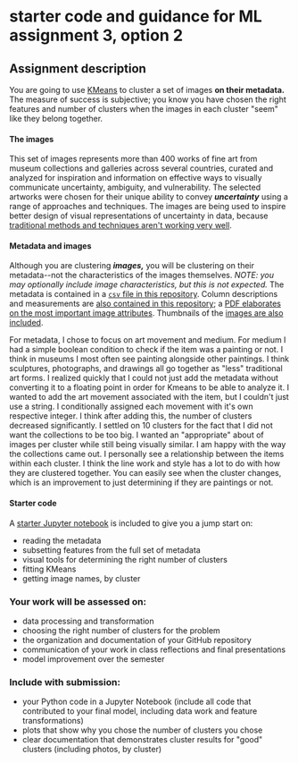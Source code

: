 # starter code and guidance for ML assignment 3, option 2

## Assignment description 

You are going to use [KMeans](http://scikit-learn.org/stable/modules/generated/sklearn.cluster.KMeans.html) to cluster a set of images **on their metadata.** The measure of success is subjective; you know you have chosen the right features and number of clusters when the images in each cluster "seem" like they belong together. 

#### The images

This set of images represents more than 400 works of fine art from museum collections and galleries across several countries, curated and analyzed for inspiration and information on effective ways to visually communicate uncertainty, ambiguity, and vulnerability. The selected artworks were chosen for their unique ability to convey ***uncertainty*** using a range of approaches and techniques. The images are being used to inspire better design of visual representations of uncertainty in data, because [traditional methods and techniques aren't working very well](https://hbr.org/2016/11/why-its-so-hard-for-us-to-visualize-uncertainty).  

#### Metadata and images

Although you are clustering ***images,*** you will be clustering on their metadata--not the characteristics of the images themselves. *NOTE: you may optionally include image characteristics, but this is not expected.* The metadata is contained in a [`csv` file in this repository](https://github.com/visualizedata/ml/blob/master/final_assignment_3/option_2/cluster_images.csv). Column descriptions and measurements are [also contained in this repository](https://github.com/visualizedata/ml/blob/master/final_assignment_3/option_2/contents-of-cluster_images.csv); a [PDF elaborates on the most important image attributes](https://github.com/visualizedata/ml/blob/master/final_assignment_3/option_2/ML%20bertin%20visual%20variables%20definitions.pdf). Thumbnails of the [images are also included](https://github.com/visualizedata/ml/blob/master/final_assignment_3/option_2/img_small). 

For metadata, I chose to focus on art movement and medium. For medium I had a simple boolean condition to check if the item was a painting or not. I think in museums I most often see painting alongside other paintings. I think sculptures, photographs, and drawings all go together as "less" traditional art forms. 
I realized quickly that I could not just add the metadata without converting it to a floating point in order for Kmeans to be able to analyze it. I wanted to add the art movement associated with the item, but I couldn't just use a string. I conditionally assigned each movement with it's own respective integer. I think after adding this, the number of clusters decreased significantly.
I settled on 10 clusters for the fact that I did not want the collections to be too big. I wanted an "appropriate" about of images per cluster while still being visually similar.
I am happy with the way the collections came out. I personally see a relationship between the items within each cluster. I think the line work and style has a lot to do with how they are clustered together. You can easily see when the cluster changes, which is an improvement to just determining if they are paintings or not.

#### Starter code

A [starter Jupyter notebook](https://github.com/visualizedata/ml/blob/master/final_assignment_3/option_2/cluster_starter.ipynb) is included to give you a jump start on:  

* reading the metadata  
* subsetting features from the full set of metadata  
* visual tools for determining the right number of clusters  
* fitting KMeans  
* getting image names, by cluster

### Your work will be assessed on: 

* data processing and transformation  
* choosing the right number of clusters for the problem  
* the organization and documentation of your GitHub repository  
* communication of your work in class reflections and final presentations  
* model improvement over the semester

### Include with submission: 

* your Python code in a Jupyter Notebook (include all code that contributed to your final model, including data work and feature transformations)  
* plots that show why you chose the number of clusters you chose  
* clear documentation that demonstrates cluster results for "good" clusters (including photos, by cluster)
